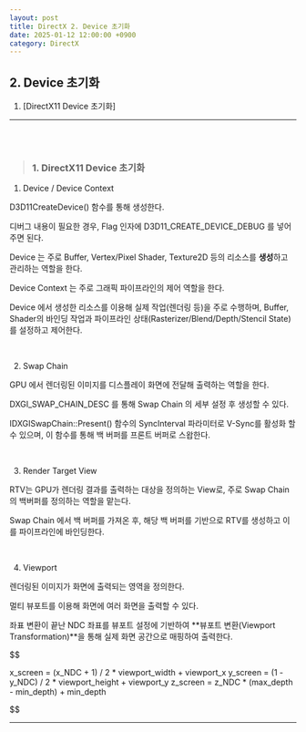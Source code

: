 ```yaml
---
layout: post
title: DirectX 2. Device 초기화
date: 2025-01-12 12:00:00 +0900
category: DirectX
---
```


## 2. Device 초기화

1. [DirectX11 Device 초기화]

---

<br><br>

>### 1. DirectX11 Device 초기화

1. Device / Device Context


D3D11CreateDevice() 함수를 통해 생성한다.

디버그 내용이 필요한 경우, Flag 인자에 D3D11_CREATE_DEVICE_DEBUG 를 넣어주면 된다.

Device 는 주로 Buffer, Vertex/Pixel Shader, Texture2D 등의 리소스를 **생성**하고 관리하는 역할을 한다.

Device Context 는 주로 그래픽 파이프라인의 제어 역할을 한다.

Device 에서 생성한 리소스를 이용해 실제 작업(렌더링 등)을 주로 수행하며, Buffer, Shader의 바인딩 작업과 파이프라인 상태(Rasterizer/Blend/Depth/Stencil State)를 설정하고 제어한다.


<br>

2. Swap Chain

GPU 에서 렌더링된 이미지를 디스플레이 화면에 전달해 출력하는 역할을 한다.

DXGI_SWAP_CHAIN_DESC 를 통해 Swap Chain 의 세부 설정 후 생성할 수 있다.

IDXGISwapChain::Present() 함수의 SyncInterval 파라미터로 V-Sync를 활성화 할 수 있으며, 이 함수를 통해 백 버퍼를 프론트 버퍼로 스왑한다.

<br>

3. Render Target View

RTV는 GPU가 렌더링 결과를 출력하는 대상을 정의하는 View로, 주로 Swap Chain의 백버퍼를 정의하는 역할을 맡는다.

Swap Chain 에서 백 버퍼를 가져온 후, 해당 백 버퍼를 기반으로 RTV를 생성하고 이를 파이프라인에 바인딩한다.

<br>

4. Viewport

렌더링된 이미지가 화면에 출력되는 영역을 정의한다.

멀티 뷰포트를 이용해 화면에 여러 화면을 출력할 수 있다.

좌표 변환이 끝난 NDC 좌표를 뷰포트 설정에 기반하여 **뷰포트 변환(Viewport Transformation)**을 통해 실제 화면 공간으로 매핑하여 출력한다.

$$

x_screen = (x_NDC + 1) / 2 * viewport_width + viewport_x
y_screen = (1 - y_NDC) / 2 * viewport_height + viewport_y
z_screen = z_NDC * (max_depth - min_depth) + min_depth

$$

---
